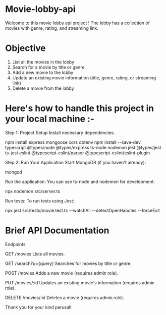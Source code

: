 # Movie-lobby-api

Welcome to this movie lobby api project !
The lobby has a collection of movies with 
genre, rating, and streaming link. 

# Objective
1. List all the movies in the lobby
2. Search for a movie by title or genre
3. Add a new movie to the lobby
4. Update an existing movie information (title, genre, rating, or streaming link)
5. Delete a movie from the lobby

# Here's how to handle this project in your local machine :-

Step 1: Project Setup
Install necessary dependencies:

npm install express mongoose cors dotenv
npm install --save-dev typescript @types/node @types/express ts-node nodemon jest @types/jest ts-jest eslint @typescript-eslint/parser @typescript-eslint/eslint-plugin

Step 2: Run Your Application
Start MongoDB (if you haven't already):

mongod

Run the application:
You can use ts-node and nodemon for development:

npx nodemon src/server.ts

Run tests:
To run tests using Jest:

npx jest src/tests/movie.test.ts --watchAll --detectOpenHandles --forceExit 

# Brief API Documentation

Endpoints

GET /movies
Lists all movies.

GET /search?q={query}
Searches for movies by title or genre.

POST /movies
Adds a new movie (requires admin role).

PUT /movies/:id
Updates an existing movie's information (requires admin role).

DELETE /movies/:id
Deletes a movie (requires admin role).

Thank you for your kind perusal!
